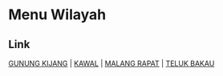 # Menu Wilayah

## Link

[GUNUNG KIJANG](https://github.com/gigit-pemilu/pemilu-2024-21-kepulauan-riau/tree/main/pileg-dpr/hitung-suara/sub/21-kepulauan-riau/sub/01-bintan/sub/04-gunung-kijang/sub/2001-gunung-kijang)
 | 
[KAWAL](https://github.com/gigit-pemilu/pemilu-2024-21-kepulauan-riau/tree/main/pileg-dpr/hitung-suara/sub/21-kepulauan-riau/sub/01-bintan/sub/04-gunung-kijang/sub/1005-kawal)
 | 
[MALANG RAPAT](https://github.com/gigit-pemilu/pemilu-2024-21-kepulauan-riau/tree/main/pileg-dpr/hitung-suara/sub/21-kepulauan-riau/sub/01-bintan/sub/04-gunung-kijang/sub/2002-malang-rapat)
 | 
[TELUK BAKAU](https://github.com/gigit-pemilu/pemilu-2024-21-kepulauan-riau/tree/main/pileg-dpr/hitung-suara/sub/21-kepulauan-riau/sub/01-bintan/sub/04-gunung-kijang/sub/2003-teluk-bakau)

